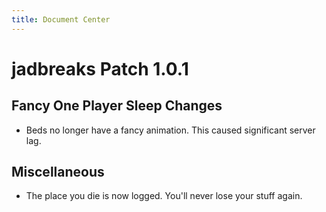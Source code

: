```yaml
---
title: Document Center
---
```


# jadbreaks Patch 1.0.1

## Fancy One Player Sleep Changes
* Beds no longer have a fancy animation. This caused significant server lag.

## Miscellaneous
* The place you die is now logged. You'll never lose your stuff again.
